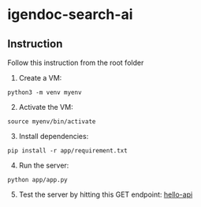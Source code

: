 # igendoc-search-ai

## Instruction

Follow this instruction from the root folder

1. Create a VM:

```
python3 -m venv myenv
```

2. Activate the VM:

```
source myenv/bin/activate
```

3. Install dependencies:

```
pip install -r app/requirement.txt
```

4. Run the server:

```
python app/app.py
```

5. Test the server by hitting this GET endpoint: [hello-api](http://127.0.0.1:5000/v1/hello)
